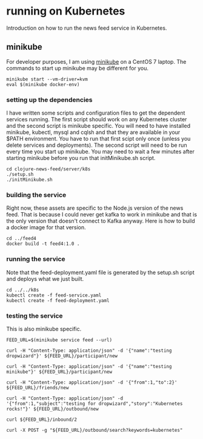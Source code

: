 # running on Kubernetes

Introduction on how to run the news feed service in Kubernetes.

## minikube

For developer purposes, I am using [minikube](https://github.com/kubernetes/minikube) on a CentOS 7 laptop. The commands to start up minikube may be different for you.

```shell
minikube start --vm-driver=kvm
eval $(minikube docker-env)
```

### setting up the dependencies

I have written some scripts and configuration files to get the dependent services running. The first script should work on any Kubernetes cluster and the second script is minikube specific. You will need to have installed minikube, kubectl, mysql and cqlsh and that they are available in your $PATH environment. You have to run that first scipt only once (unless you delete services and deployments). The second script will need to be run every time you start up minikube. You may need to wait a few minutes after starting minikube before you run that initMinikube.sh script.

```shell
cd clojure-news-feed/server/k8s
./setup.sh
./initMinikube.sh
```

### building the service

Right now, these assets are specific to the Node.js version of the news feed. That is because I could never get kafka to work in minikube and that is the only version that doesn't connect to Kafka anyway. Here is how to build a docker image for that version.

```shell
cd ../feed4
docker build -t feed4:1.0 .
```

### running the service

Note that the feed-deployment.yaml file is generated by the setup.sh script and deploys what we just built. 

```shell
cd ../../k8s
kubectl create -f feed-service.yaml
kubectl create -f feed-deployment.yaml
```
### testing the service

This is also minikube specific.

```shell
FEED_URL=$(minikube service feed --url)

curl -H "Content-Type: application/json" -d '{"name":"testing dropwizard"}' ${FEED_URL}/participant/new

curl -H "Content-Type: application/json" -d '{"name":"testing minikube"}' ${FEED_URL}/participant/new

curl -H "Content-Type: application/json" -d '{"from":1,"to":2}' ${FEED_URL}/friends/new

curl -H "Content-Type: application/json" -d '{"from":1,"subject":"testing for dropwizard","story":"Kubernetes rocks!"}' ${FEED_URL}/outbound/new

curl ${FEED_URL}/inbound/2

curl -X POST -g "${FEED_URL}/outbound/search?keywords=kubernetes"
```
